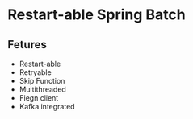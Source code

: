 # Restart-able Spring Batch
## Fetures
- Restart-able
- Retryable
- Skip Function
- Multithreaded
- Fiegn client
- Kafka integrated
